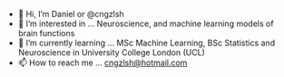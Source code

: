 - 👋 Hi, I’m Daniel or @cngzlsh
- 👀 I’m interested in ... Neuroscience, and machine learning models of brain functions
- 🌱 I’m currently learning ... MSc Machine Learning, BSc Statistics and Neuroscience in University College London (UCL)
- 📫 How to reach me ... cngzlsh@hotmail.com

<!---
cngzlsh/cngzlsh is a ✨ special ✨ repository because its `README.md` (this file) appears on your GitHub profile.
You can click the Preview link to take a look at your changes.
--->
